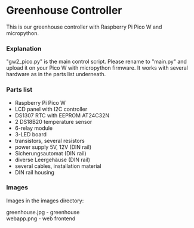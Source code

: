 # Greenhouse Controller

This is our greenhouse controller with Raspberry Pi Pico W and micropython.

### Explanation
"gw2_pico.py" is the main control script. Please rename to "main.py" and upload it on your Pico W with micropython firmware.
It works with several hardware as in the parts list underneath.

### Parts list

- Raspberry Pi Pico W
- LCD panel with I2C controller
- DS1307 RTC with EEPROM AT24C32N
- 2 DS18B20 temperature sensor
- 6-relay module
- 3-LED board
- transistors, several resistors
- power supply 5V, 12V (DIN rail)
- Sicherungsautomat (DIN rail)
- diverse Leergehäuse (DIN rail)
- several cables, installation material 
- DIN rail housing

### Images
Images in the images directory:

greenhouse.jpg     - greenhouse <br>
webapp.png         - web frontend <br>
